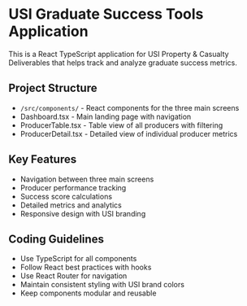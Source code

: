 <!-- Use this file to provide workspace-specific custom instructions to Copilot. For more details, visit https://code.visualstudio.com/docs/copilot/copilot-customization#_use-a-githubcopilotinstructionsmd-file -->

# USI Graduate Success Tools Application

This is a React TypeScript application for USI Property & Casualty Deliverables that helps track and analyze graduate success metrics.

## Project Structure
- `/src/components/` - React components for the three main screens
- Dashboard.tsx - Main landing page with navigation
- ProducerTable.tsx - Table view of all producers with filtering
- ProducerDetail.tsx - Detailed view of individual producer metrics

## Key Features
- Navigation between three main screens
- Producer performance tracking
- Success score calculations
- Detailed metrics and analytics
- Responsive design with USI branding

## Coding Guidelines
- Use TypeScript for all components
- Follow React best practices with hooks
- Use React Router for navigation
- Maintain consistent styling with USI brand colors
- Keep components modular and reusable
